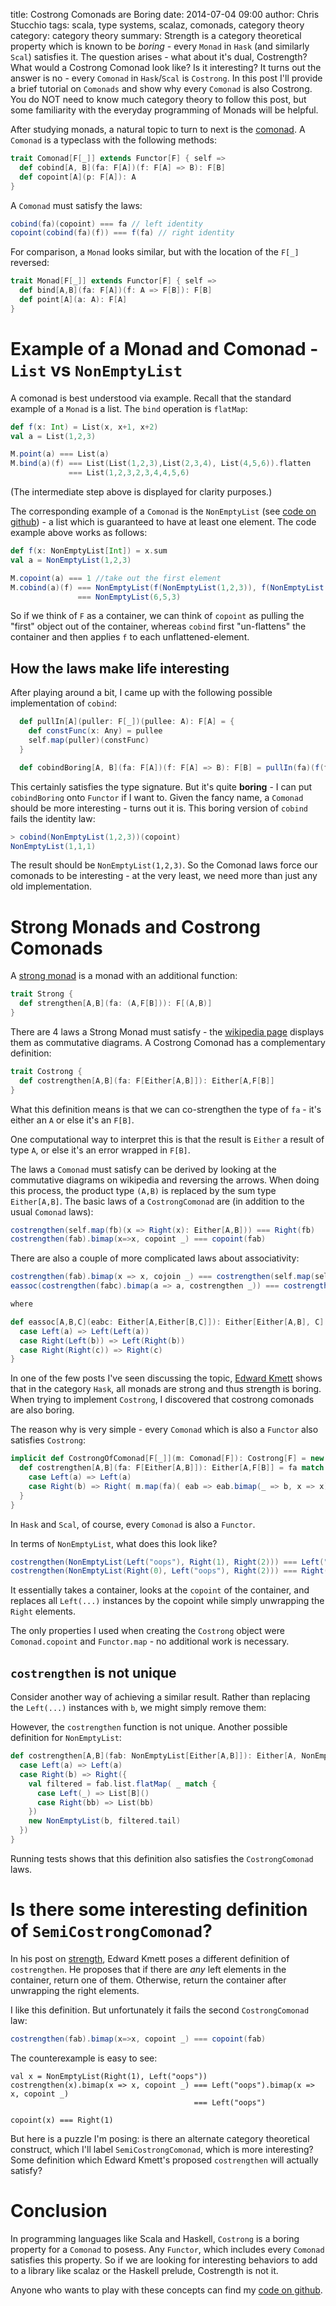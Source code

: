 title: Costrong Comonads are Boring
date: 2014-07-04 09:00
author: Chris Stucchio
tags: scala, type systems, scalaz, comonads, category theory
category: category theory
summary: Strength is a category theoretical property which is known to be *boring* - every `Monad` in `Hask` (and similarly `Scal`) satisfies it. The question arises - what about it's dual, Costrength? What would a Costrong Comonad look like? Is it interesting? It turns out the answer is no - every `Comonad` in `Hask`/`Scal` is `Costrong`. In this post I'll provide a brief tutorial on `Comonads` and show why every `Comonad` is also Costrong. You do NOT need to know much category theory to follow this post, but some familiarity with the everyday programming of Monads will be helpful.

After studying monads, a natural topic to turn to next is the [comonad](http://en.wikipedia.org/wiki/Monad_(category_theory)#Comonads_and_their_importance). A `Comonad` is a typeclass with the following methods:

```scala
trait Comonad[F[_]] extends Functor[F] { self =>
  def cobind[A, B](fa: F[A])(f: F[A] => B): F[B]
  def copoint[A](p: F[A]): A
}
```

A `Comonad` must satisfy the laws:

```scala
cobind(fa)(copoint) === fa // left identity
copoint(cobind(fa)(f)) === f(fa) // right identity
```

For comparison, a `Monad` looks similar, but with the location of the `F[_]` reversed:

```scala
trait Monad[F[_]] extends Functor[F] { self =>
  def bind[A,B](fa: F[A])(f: A => F[B]): F[B]
  def point[A](a: A): F[A]
}
```

# Example of a Monad and Comonad - `List` vs `NonEmptyList`

A comonad is best understood via example. Recall that the standard example of a `Monad` is a list. The `bind` operation is `flatMap`:

```scala
def f(x: Int) = List(x, x+1, x+2)
val a = List(1,2,3)

M.point(a) === List(a)
M.bind(a)(f) === List(List(1,2,3),List(2,3,4), List(4,5,6)).flatten
             === List(1,2,3,2,3,4,4,5,6)
```

(The intermediate step above is displayed for clarity purposes.)

The corresponding example of a `Comonad` is the `NonEmptyList` (see [code on github](https://github.com/scalaz/scalaz/blob/series/7.1.x/core/src/main/scala/scalaz/NonEmptyList.scala)) - a list which is guaranteed to have at least one element. The code example above works as follows:

```scala
def f(x: NonEmptyList[Int]) = x.sum
val a = NonEmptyList(1,2,3)

M.copoint(a) === 1 //take out the first element
M.cobind(a)(f) === NonEmptyList(f(NonEmptyList(1,2,3)), f(NonEmptyList(2,3)), f(NonEmptyList(3)))
               === NonEmptyList(6,5,3)
```

So if we think of `F` as a container, we can think of `copoint` as pulling the "first" object out of the container, whereas `cobind` first "un-flattens" the container and then applies `f` to each unflattened-element.

## How the laws make life interesting

After playing around a bit, I came up with the following possible implementation of `cobind`:

```scala
  def pullIn[A](puller: F[_])(pullee: A): F[A] = {
    def constFunc(x: Any) = pullee
    self.map(puller)(constFunc)
  }

  def cobindBoring[A, B](fa: F[A])(f: F[A] => B): F[B] = pullIn(fa)(f(fa))
```

This certainly satisfies the type signature. But it's quite **boring** - I can put `cobindBoring` onto `Functor` if I want to. Given the fancy name, a `Comonad` should be more interesting - turns out it is. This boring version of `cobind` fails the identity law:

```scala
> cobind(NonEmptyList(1,2,3))(copoint)
NonEmptyList(1,1,1)
```

The result should be `NonEmptyList(1,2,3)`. So the Comonad laws force our comonads to be interesting - at the very least, we need more than just any old implementation.

# Strong Monads and Costrong Comonads

A [strong monad](http://en.wikipedia.org/wiki/Strong_monad) is a monad with an additional function:

```scala
trait Strong {
  def strengthen[A,B](fa: (A,F[B])): F[(A,B)]
}
```

There are 4 laws a Strong Monad must satisfy - the [wikipedia page](http://en.wikipedia.org/wiki/Strong_monad) displays them as commutative diagrams. A Costrong Comonad has a complementary definition:

```scala
trait Costrong {
  def costrengthen[A,B](fa: F[Either[A,B]]): Either[A,F[B]]
}
```

What this definition means is that we can co-strengthen the type of `fa` - it's either an `A` or else it's an `F[B]`.

One computational way to interpret this is that the result is `Either` a result of type `A`, or else it's an error wrapped in `F[B]`.

The laws a `Comonad` must satisfy can be derived by looking at the commutative diagrams on wikipedia and reversing the arrows. When doing this process, the product type `(A,B)` is replaced by the sum type `Either[A,B]`. The basic laws of a `CostrongComonad` are (in addition to the usual `Comonad` laws):

```scala
costrengthen(self.map(fb)(x => Right(x): Either[A,B])) === Right(fb)
costrengthen(fab).bimap(x=>x, copoint _) === copoint(fab)
```

There are also a couple of more complicated laws about associativity:

```scala
costrengthen(fab).bimap(x => x, cojoin _) === costrengthen(self.map(self.cojoin(fab))(costrengthen _))
eassoc(costrengthen(fabc).bimap(a => a, costrengthen _)) === costrengthen( self.map(fabc)(eassoc) )

where

def eassoc[A,B,C](eabc: Either[A,Either[B,C]]): Either[Either[A,B], C] = eabc match {
  case Left(a) => Left(Left(a))
  case Right(Left(b)) => Left(Right(b))
  case Right(Right(c)) => Right(c)
}
```

In one of the few posts I've seen discussing the topic, [Edward Kmett](http://comonad.com/reader/2008/deriving-strength-from-laziness/) shows that in the category `Hask`, all monads are strong and thus strength is boring. When trying to implement `Costrong`, I discovered that costrong comonads are also boring.

The reason why is very simple - every `Comonad` which is also a `Functor` also satisfies `Costrong`:

```scala
implicit def CostrongOfComonad[F[_]](m: Comonad[F]): Costrong[F] = new Costrong {
  def costrengthen[A,B](fa: F[Either[A,B]]): Either[A,F[B]] = fa match {
    case Left(a) => Left(a)
    case Right(b) => Right( m.map(fa)( eab => eab.bimap(_ => b, x => x)) )
  }
}
```

In `Hask` and `Scal`, of course, every `Comonad` is also a `Functor`.

In terms of `NonEmptyList`, what does this look like?

```scala
costrengthen(NonEmptyList(Left("oops"), Right(1), Right(2))) === Left("oops")
costrengthen(NonEmptyList(Right(0), Left("oops"), Right(2))) === Right(NonEmptyList(0, 0, 2))
```

It essentially takes a container, looks at the `copoint` of the container, and replaces all `Left(...)` instances by the copoint while simply unwrapping the `Right` elements.

The only properties I used when creating the `Costrong` object were `Comonad.copoint` and `Functor.map` - no additional work is necessary.

## `costrengthen` is not unique

Consider another way of achieving a similar result. Rather than replacing the `Left(...)` instances with `b`, we might simply remove them:

However, the `costrengthen` function is not unique. Another possible definition for `NonEmptyList`:

```scala
def costrengthen[A,B](fab: NonEmptyList[Either[A,B]]): Either[A, NonEmptyList[B]] = copoint(fab) match {
  case Left(a) => Left(a)
  case Right(b) => Right({
    val filtered = fab.list.flatMap( _ match {
      case Left(_) => List[B]()
      case Right(bb) => List(bb)
    })
    new NonEmptyList(b, filtered.tail)
  })
}
```

Running tests shows that this definition also satisfies the `CostrongComonad` laws.

# Is there some interesting definition of `SemiCostrongComonad`?

In his post on [strength](http://comonad.com/reader/2008/deriving-strength-from-laziness/), Edward Kmett poses a different definition of `costrengthen`. He proposes that if there are *any* left elements in the container, return one of them. Otherwise, return the container after unwrapping the right elements.

I like this definition. But unfortunately it fails the second `CostrongComonad` law:

```scala
costrengthen(fab).bimap(x=>x, copoint _) === copoint(fab)
```

The counterexample is easy to see:

```
val x = NonEmptyList(Right(1), Left("oops"))
costrengthen(x).bimap(x => x, copoint _) === Left("oops").bimap(x => x, copoint _)
                                         === Left("oops")

copoint(x) === Right(1)
```

But here is a puzzle I'm posing: is there an alternate category theoretical construct, which I'll label `SemiCostrongComonad`, which is more interesting? Some definition which Edward Kmett's proposed `costrengthen` will actually satisfy?

# Conclusion

In programming languages like Scala and Haskell, `Costrong` is a boring property for a `Comonad` to posess. Any `Functor`, which includes every `Comonad` satisfies this property. So if we are looking for interesting behaviors to add to a library like scalaz or the Haskell prelude, Costrength is not it.

Anyone who wants to play with these concepts can find my [code on github](https://github.com/stucchio/scalaz/tree/costrong).
